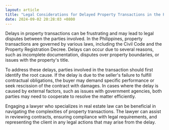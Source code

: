 ```yaml
---
layout: article
title: "Legal Considerations for Delayed Property Transactions in the Philippines"
date: 2024-09-02 20:28:03 +0800
---
```


<p>Delays in property transactions can be frustrating and may lead to legal disputes between the parties involved. In the Philippines, property transactions are governed by various laws, including the Civil Code and the Property Registration Decree. Delays can occur due to several reasons, such as incomplete documentation, disputes over property boundaries, or issues with the property's title.</p><p>To address these delays, parties involved in the transaction should first identify the root cause. If the delay is due to the seller's failure to fulfill contractual obligations, the buyer may demand specific performance or seek rescission of the contract with damages. In cases where the delay is caused by external factors, such as issues with government agencies, both parties may need to cooperate to resolve the matter efficiently.</p><p>Engaging a lawyer who specializes in real estate law can be beneficial in navigating the complexities of property transactions. The lawyer can assist in reviewing contracts, ensuring compliance with legal requirements, and representing the client in any legal actions that may arise from the delay.</p>